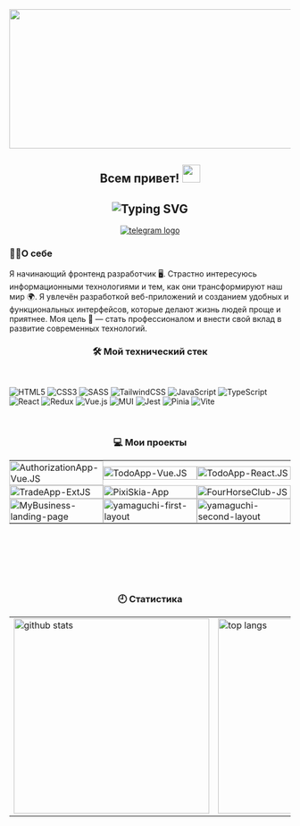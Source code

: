 <!-- Картинка  -->

<div align="center">
  <img height="250" width="600" src="https://user-images.githubusercontent.com/74038190/225813708-98b745f2-7d22-48cf-9150-083f1b00d6c9.gif"  />
</div>

<!-- Анимированное приветсвие кто я  -->

<div align="center">
<h2>
 Всем привет!
  <img src="https://github.com/blackcater/blackcater/raw/main/images/Hi.gif" height="32"/>
</h2>
  <h2>
  <img align="center" src="https://readme-typing-svg.demolab.com?font=Fira+Code&pause=1000&color=C2F7CE&center=true&vCenter=true&random=false&width=435&lines=%D0%9C%D0%B5%D0%BD%D1%8F+%D0%B7%D0%BE%D0%B2%D1%83%D1%82+%D0%A0%D0%BE%D0%BC%D0%B0+%E2%9C%8C;%D0%AF+Frontend+Developer+" alt="Typing SVG"/>
</h2>
</div>

<!-- Контакты -->
<div align="center">
  <a href="https://t.me/Roma_x100" target="_blank">
    <img src="https://img.shields.io/badge/Telegram-2CA5E0?style=for-the-badge&logo=telegram&logoColor=white" alt="telegram logo"  />
  </a>
</div>

<!-- Кратко о себе -->
<h3>👩‍💻О себе</h3>
<p>Я начинающий фронтенд разработчик 🖥️. Страстно интересуюсь информационными технологиями и тем, как они трансформируют наш мир 🌍. Я увлечён разработкой веб-приложений и созданием удобных и функциональных интерфейсов, которые делают жизнь людей проще и приятнее. Моя цель 🎯 — стать профессионалом и внести свой вклад в развитие современных технологий.
</p>

<!-- Описание технического стека -->
<h3 align="center">🛠 Мой технический стек</h3>

<br>

![HTML5](https://img.shields.io/badge/html5-%23E34F26.svg?style=for-the-badge&logo=html5&logoColor=white)
![CSS3](https://img.shields.io/badge/css3-%231572B6.svg?style=for-the-badge&logo=css3&logoColor=white)
![SASS](https://img.shields.io/badge/SASS-hotpink.svg?style=for-the-badge&logo=SASS&logoColor=white)
![TailwindCSS](https://img.shields.io/badge/tailwindcss-%2338B2AC.svg?style=for-the-badge&logo=tailwind-css&logoColor=white)
![JavaScript](https://img.shields.io/badge/javascript-%23323330.svg?style=for-the-badge&logo=javascript&logoColor=%23F7DF1E)
![TypeScript](https://img.shields.io/badge/typescript-%23007ACC.svg?style=for-the-badge&logo=typescript&logoColor=white)
![React](https://img.shields.io/badge/react-%2320232a.svg?style=for-the-badge&logo=react&logoColor=%2361DAFB)
![Redux](https://img.shields.io/badge/redux-%23593d88.svg?style=for-the-badge&logo=redux&logoColor=white)
![Vue.js](https://img.shields.io/badge/vuejs-%2335495e.svg?style=for-the-badge&logo=vuedotjs&logoColor=%234FC08D)
![MUI](https://img.shields.io/badge/MUI-%230081CB.svg?style=for-the-badge&logo=mui&logoColor=white)
![Jest](https://img.shields.io/badge/-jest-%23C21325?style=for-the-badge&logo=jest&logoColor=white)
![Pinia](https://img.shields.io/badge/-Pinia-ffe165?style=for-the-badge&logo=Pinia&labelColor=fffcf0&logoColor=ffe165)
![Vite](https://img.shields.io/badge/vite-%23646CFF.svg?style=for-the-badge&logo=vite&logoColor=white)

<br/>
<!-- Описание проектов -->
<h3 align="center"> 💻 Мои проекты</h3>

<div align="center">
  <table cellspacing="0" cellpadding="0" style="border-spacing: 0; border-collapse: collapse;">
    <tr>
      <td style="padding: 0; width: 33.33%;">
        <a href="https://github.com/SubbotinRoman/AuthorizationApp-Vue.JS">
          <img width="100%" src="https://github-readme-stats.vercel.app/api/pin/?username=SubbotinRoman&repo=AuthorizationApp-Vue.JS&theme=transparent&hide_border=true&show_owner=false&bg_color=0D1117&title_color=FFFFFF&text_color=8B949E&icon_color=FFFFFF" alt="AuthorizationApp-Vue.JS">
        </a>
      </td>
      <td style="padding: 0; width: 33.33%;">
        <a href="https://github.com/SubbotinRoman/TodoApp-Vue.JS">
          <img width="100%" src="https://github-readme-stats.vercel.app/api/pin/?username=SubbotinRoman&repo=TodoApp-Vue.JS&theme=transparent&hide_border=true&show_owner=false&bg_color=0D1117&title_color=FFFFFF&text_color=8B949E&icon_color=FFFFFF" alt="TodoApp-Vue.JS">
        </a>
      </td>
      <td style="padding: 0; width: 33.33%;">
        <a href="https://github.com/SubbotinRoman/TodoApp-React.JS">
          <img width="100%" src="https://github-readme-stats.vercel.app/api/pin/?username=SubbotinRoman&repo=TodoApp-React.JS&theme=transparent&hide_border=true&show_owner=false&bg_color=0D1117&title_color=FFFFFF&text_color=8B949E&icon_color=FFFFFF" alt="TodoApp-React.JS">
        </a>
      </td>
    </tr>
    <tr>
      <td style="padding: 0; width: 33.33%;">
        <a href="https://github.com/SubbotinRoman/TradeApp-ExtJS">
          <img width="100%" src="https://github-readme-stats.vercel.app/api/pin/?username=SubbotinRoman&repo=TradeApp-ExtJS&theme=dark&hide_border=true&show_owner=false&bg_color=0D1117&title_color=FFFFFF&text_color=8B949E&icon_color=FFFFFF" alt="TradeApp-ExtJS">
        </a>
      </td>
      <td style="padding: 0; width: 33.33%;">
        <a href="https://github.com/SubbotinRoman/PixiSkia-App">
          <img width="100%" src="https://github-readme-stats.vercel.app/api/pin/?username=SubbotinRoman&repo=PixiSkia-App&theme=dark&hide_border=true&show_owner=false&bg_color=0D1117&title_color=FFFFFF&text_color=8B949E&icon_color=FFFFFF" alt="PixiSkia-App">
        </a>
      </td>
      <td style="padding: 0; width: 33.33%;">
        <a href="https://github.com/SubbotinRoman/FourHorseClub-JS">
          <img width="100%" src="https://github-readme-stats.vercel.app/api/pin/?username=SubbotinRoman&repo=FourHorseClub-JS&theme=dark&hide_border=true&show_owner=false&bg_color=0D1117&title_color=FFFFFF&text_color=8B949E&icon_color=FFFFFF" alt="FourHorseClub-JS">
        </a>
      </td>
    </tr>
    <tr>
      <td style="padding: 0; width: 33.33%;">
        <a href="https://github.com/SubbotinRoman/MyBusiness-landing-page">
          <img width="100%" src="https://github-readme-stats.vercel.app/api/pin/?username=SubbotinRoman&repo=MyBusiness-landing-page&theme=transparent&hide_border=true&show_owner=false&bg_color=0D1117&title_color=FFFFFF&text_color=8B949E&icon_color=FFFFFF" alt="MyBusiness-landing-page">
        </a>
      </td>
      <td style="padding: 0; width: 33.33%;">
        <a href="https://github.com/SubbotinRoman/yamaguchi-first-layout">
          <img width="100%" src="https://github-readme-stats.vercel.app/api/pin/?username=SubbotinRoman&repo=yamaguchi-first-layout&theme=transparent&hide_border=true&show_owner=false&bg_color=0D1117&title_color=FFFFFF&text_color=8B949E&icon_color=FFFFFF" alt="yamaguchi-first-layout">
        </a>
      </td>
      <td style="padding: 0; width: 33.33%;">
        <a href="https://github.com/SubbotinRoman/yamaguchi-second-layout">
          <img width="100%" src="https://github-readme-stats.vercel.app/api/pin/?username=SubbotinRoman&repo=yamaguchi-second-layout&theme=transparent&hide_border=true&show_owner=false&bg_color=0D1117&title_color=FFFFFF&text_color=8B949E&icon_color=FFFFFF" alt="yamaguchi-second-layout">
        </a>
      </td>
    </tr>
  </table>
</div>

<br/><br/><br/><br/><br/>

<!-- Статистика профиля -->
<h3 align="center">🕘 Статистика</h3>

<div align="center">
  <table>
    <tr>
      <td>
        <img width="350" src="https://github-readme-stats.vercel.app/api?username=SubbotinRoman&show_icons=true&theme=transparent&hide_border=true&card_width=350&rank_icon=github&bg_color=0D1117&title_color=FFFFFF&text_color=8B949E&icon_color=FFFFFF" alt="github stats"/>
      </td>
      <td>
        <img width="350" src="https://github-readme-stats.vercel.app/api/top-langs/?username=SubbotinRoman&layout=compact&theme=transparent&hide_border=true&card_width=350&langs_count=6&bg_color=0D1117&title_color=FFFFFF&text_color=8B949E&icon_color=FFFFFF" alt="top langs"/>
      </td>
    </tr>
  </table>
</div>
